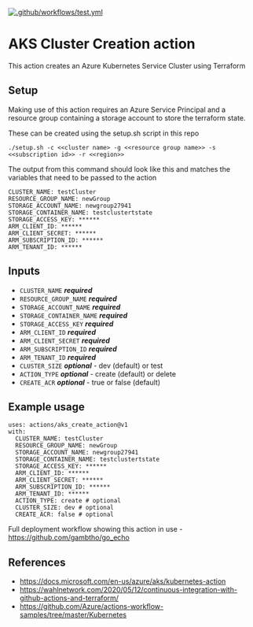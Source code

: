 [![.github/workflows/test.yml](https://github.com/gambtho/aks_create_action/actions/workflows/test.yml/badge.svg)](https://github.com/gambtho/aks_create_action/actions/workflows/test.yml)

# AKS Cluster Creation action

This action creates an Azure Kubernetes Service Cluster using Terraform

## Setup

Making use of this action requires an Azure Service Principal and a resource group containing a storage account to store the terraform state.

These can be created using the setup.sh script in this repo

```
./setup.sh -c <<cluster name> -g <<resource group name>> -s <<subscription id>> -r <<region>>
```

The output from this command should look like this and matches the variables that need to be passed to the action

```
CLUSTER_NAME: testCluster
RESOURCE_GROUP_NAME: newGroup
STORAGE_ACCOUNT_NAME: newgroup27941
STORAGE_CONTAINER_NAME: testclustertstate
STORAGE_ACCESS_KEY: ******
ARM_CLIENT_ID: ******
ARM_CLIENT_SECRET: ******
ARM_SUBSCRIPTION_ID: ******
ARM_TENANT_ID: ******
```


## Inputs

* `CLUSTER_NAME` ***required***
* `RESOURCE_GROUP_NAME` ***required***
* `STORAGE_ACCOUNT_NAME` ***required***
* `STORAGE_CONTAINER_NAME` ***required***
* `STORAGE_ACCESS_KEY` ***required***
* `ARM_CLIENT_ID` ***required***
* `ARM_CLIENT_SECRET` ***required***
* `ARM_SUBSCRIPTION_ID` ***required***
* `ARM_TENANT_ID` ***required***
* `CLUSTER_SIZE` ***optional*** - dev (default) or test
* `ACTION_TYPE` ***optional*** - create (default) or delete 
* `CREATE_ACR` ***optional*** - true or false (default)


## Example usage
```
uses: actions/aks_create_action@v1
with:
  CLUSTER_NAME: testCluster
  RESOURCE_GROUP_NAME: newGroup
  STORAGE_ACCOUNT_NAME: newgroup27941
  STORAGE_CONTAINER_NAME: testclustertstate
  STORAGE_ACCESS_KEY: ******
  ARM_CLIENT_ID: ******
  ARM_CLIENT_SECRET: ******
  ARM_SUBSCRIPTION_ID: ******
  ARM_TENANT_ID: ******
  ACTION_TYPE: create # optional
  CLUSTER_SIZE: dev # optional
  CREATE_ACR: false # optional
```

Full deployment workflow showing this action in use - https://github.com/gambtho/go_echo

## References

* https://docs.microsoft.com/en-us/azure/aks/kubernetes-action
* https://wahlnetwork.com/2020/05/12/continuous-integration-with-github-actions-and-terraform/
* https://github.com/Azure/actions-workflow-samples/tree/master/Kubernetes
